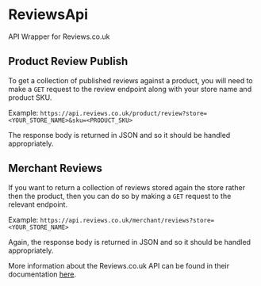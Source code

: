 # ReviewsApi
API Wrapper for Reviews.co.uk

## Product Review Publish
To get a collection of published reviews against a product, you will need to make a ```GET``` request to the review endpoint along with your store name and product SKU.

Example:
```https://api.reviews.co.uk/product/review?store=<YOUR_STORE_NAME>&sku=<PRODUCT_SKU>```

The response body is returned in JSON and so it should be handled appropriately.

## Merchant Reviews
If you want to return a collection of reviews stored again the store rather then the product, then you can do so by making a ```GET``` request to the relevant endpoint.

Example:
```https://api.reviews.co.uk/merchant/reviews?store=<YOUR_STORE_NAME>```

Again, the response body is returned in JSON and so it should be handled appropriately.

More information about the Reviews.co.uk API can be found in their documentation [here](https://api.reviews.co.uk/documentation/index.html).
